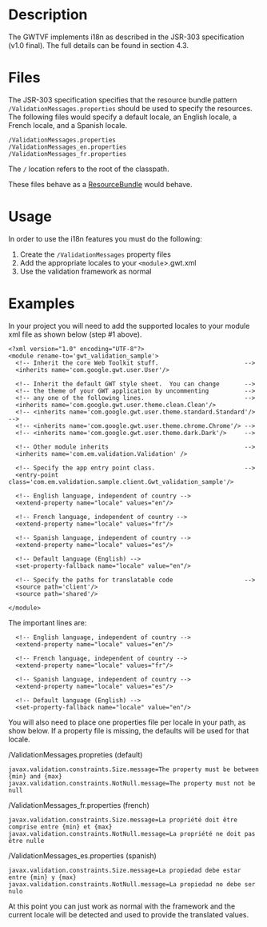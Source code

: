 # Description #

The GWTVF implements i18n as described in the JSR-303 specification (v1.0 final).  The full details can be found in section 4.3.

# Files #

The JSR-303 specification specifies that the resource bundle pattern `/ValidationMessages.properties` should be used to specify the resources.  The following files would specify a default locale, an English locale, a French locale, and a Spanish locale.

```
/ValidationMessages.properties
/ValidationMessages_en.properties
/ValidationMessages_fr.properties
```

The `/` location refers to the root of the classpath.

These files behave as a [ResourceBundle](http://download.oracle.com/javase/6/docs/api/java/util/ResourceBundle.html) would behave.

# Usage #

In order to use the i18n features you must do the following:

  1. Create the `/ValidationMessages` property files
  1. Add the appropriate locales to your `<module`>.gwt.xml
  1. Use the validation framework as normal

# Examples #

In your project you will need to add the supported locales to your module xml file as shown below (step #1 above).

```
<?xml version="1.0" encoding="UTF-8"?>
<module rename-to='gwt_validation_sample'>
  <!-- Inherit the core Web Toolkit stuff.                        -->
  <inherits name='com.google.gwt.user.User'/>

  <!-- Inherit the default GWT style sheet.  You can change       -->
  <!-- the theme of your GWT application by uncommenting          -->
  <!-- any one of the following lines.                            -->
  <inherits name='com.google.gwt.user.theme.clean.Clean'/>
  <!-- <inherits name='com.google.gwt.user.theme.standard.Standard'/> -->
  <!-- <inherits name='com.google.gwt.user.theme.chrome.Chrome'/> -->
  <!-- <inherits name='com.google.gwt.user.theme.dark.Dark'/>     -->

  <!-- Other module inherits                                      -->
  <inherits name='com.em.validation.Validation' />

  <!-- Specify the app entry point class.                         -->
  <entry-point class='com.em.validation.sample.client.Gwt_validation_sample'/>
 
  <!-- English language, independent of country -->
  <extend-property name="locale" values="en"/>

  <!-- French language, independent of country -->
  <extend-property name="locale" values="fr"/>
  
  <!-- Spanish language, independent of country -->
  <extend-property name="locale" values="es"/>

  <!-- Default language (English) -->
  <set-property-fallback name="locale" value="en"/>

  <!-- Specify the paths for translatable code                    -->
  <source path='client'/>
  <source path='shared'/>

</module>
```

The important lines are:

```
  <!-- English language, independent of country -->
  <extend-property name="locale" values="en"/>

  <!-- French language, independent of country -->
  <extend-property name="locale" values="fr"/>
  
  <!-- Spanish language, independent of country -->
  <extend-property name="locale" values="es"/>

  <!-- Default language (English) -->
  <set-property-fallback name="locale" value="en"/>
```

You will also need to place one properties file per locale in your path, as show below.  If a property file is missing, the defaults will be used for that locale.

/ValidationMessages.propreties (default)

```
javax.validation.constraints.Size.message=The property must be between {min} and {max}
javax.validation.constraints.NotNull.message=The property must not be null
```

/ValidationMessages\_fr.properties (french)

```
javax.validation.constraints.Size.message=La propriété doit être comprise entre {min} et {max}
javax.validation.constraints.NotNull.message=La propriété ne doit pas être nulle
```

/ValidationMessages\_es.properties (spanish)

```
javax.validation.constraints.Size.message=La propiedad debe estar entre {min} y {max}
javax.validation.constraints.NotNull.message=La propiedad no debe ser nulo
```

At this point you can just work as normal with the framework and the current locale will be detected and used to provide the translated values.